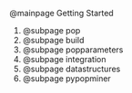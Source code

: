@mainpage Getting Started

1. @subpage pop
2. @subpage build
3. @subpage popparameters
4. @subpage integration
5. @subpage datastructures
6. @subpage pypopminer